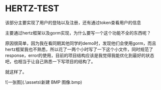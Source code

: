# HERTZ-TEST

该部分主要实现了用户的登陆以及注册，还有通过token查看用户的信息

主要通过hertz框架以及gorm实现，为什么要写一个这个功能不全的东西呢？

原因很简单，因为我在看同期其他同学的demo时，发现他们会使用gorm，而且hertz框架我也不熟悉，所以花了一两个小时写了一下这个小文件，同时规范了response，error的使用，目前的项目结构应该是我觉得我能优化到最好的状态吧，也相当于让自己熟悉一下写项目的结构了。

就这样了。

![一张图](.\assets\新建 BMP 图像.bmp)